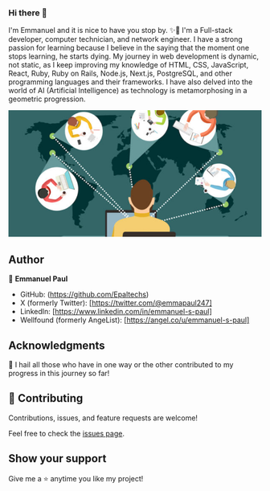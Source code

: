 ### Hi there 👋


I'm Emmanuel and it is nice to have you stop by. ✨🙏
I'm a Full-stack developer, computer technician, and network engineer.
I have a strong passion for learning because I believe in the saying that the moment one stops learning, he starts dying.
My journey in web development is dynamic, not static, as I keep improving my knowledge of HTML, CSS, JavaScript, React, Ruby, Ruby on Rails, Node.js, Next.js, PostgreSQL, and other programming languages and their frameworks. I have also delved into the world of AI (Artificial Intelligence) as technology is metamorphosing in a geometric progression.

![screenshot](Screenshot.jpeg)


## Author

👤 **Emmanuel Paul**

- GitHub: (https://github.com/Epaltechs)
- X (formerly Twitter): [https://twitter.com/@emmapaul247]
- LinkedIn: [https://www.linkedin.com/in/emmanuel-s-paul]
- Wellfound (formerly AngeList): [https://angel.co/u/emmanuel-s-paul]

## Acknowledgments
🎩 I hail all those who have in one way or the other contributed to my progress in this journey so far!

## 🤝 Contributing

Contributions, issues, and feature requests are welcome!

Feel free to check the [issues page](https://github.com/Epaltechs/issues).

## Show your support

Give me a ⭐ anytime you like my project!
